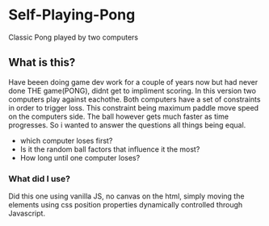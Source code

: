 # Self-Playing-Pong
Classic Pong played by two computers



## What is this?
Have beeen doing game dev work for a couple of years now but had never done THE game(PONG), didnt get to impliment scoring. In this version two computers play against eachothe. Both computers have a set of constraints in order to trigger loss. This constraint being maximum paddle move speed on the computers side. The ball however gets much faster as time progresses. So i wanted to answer the questions all things being equal.

 * which computer loses first? 
 * Is it the random ball factors that influence it the most?
 * How long until one computer loses?


### What did I use?
Did this one using vanilla JS, no canvas on the html, simply moving the elements using css position properties dynamically controlled through Javascript.

